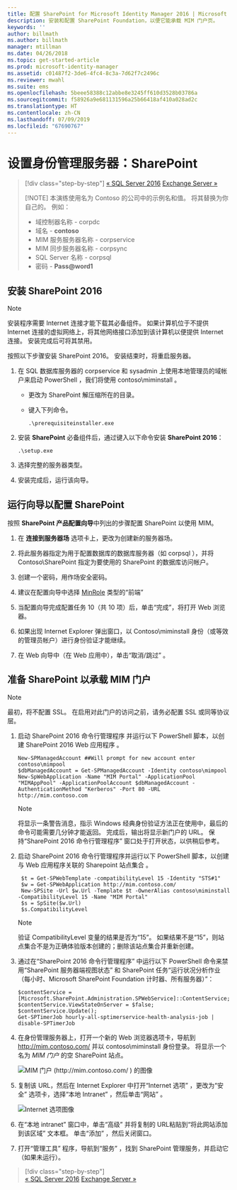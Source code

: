 ```yaml
---
title: 配置 SharePoint for Microsoft Identity Manager 2016 | Microsoft Docs
description: 安装和配置 SharePoint Foundation，以便它能承载 MIM 门户页。
keywords: ''
author: billmath
ms.author: billmath
manager: mtillman
ms.date: 04/26/2018
ms.topic: get-started-article
ms.prod: microsoft-identity-manager
ms.assetid: c01487f2-3de6-4fc4-8c3a-7d62f7c2496c
ms.reviewer: mwahl
ms.suite: ems
ms.openlocfilehash: 5beee58388c12abbe8e3245ff610d3528b03786a
ms.sourcegitcommit: f58926a9e681131596a25b66418af410a028ad2c
ms.translationtype: HT
ms.contentlocale: zh-CN
ms.lasthandoff: 07/09/2019
ms.locfileid: "67690767"
---
```

# <a name="set-up-an-identity-management-server-sharepoint"></a>设置身份管理服务器：SharePoint

> [!div class="step-by-step"]
> [« SQL Server 2016](prepare-server-sql2016.md)
> [Exchange Server »](prepare-server-exchange.md)
> 
> [!NOTE]
> 本演练使用名为 Contoso 的公司中的示例名和值。 将其替换为你自己的。 例如：
> - 域控制器名称 - corpdc 
> - 域名 - **contoso**
> - MIM 服务服务器名称 - corpservice 
> - MIM 同步服务器名称 - corpsync 
> - SQL Server 名称 - corpsql 
> - 密码 - <strong>Pass@word1</strong>


## <a name="install-sharepoint-2016"></a>安装 SharePoint 2016 

> [!NOTE]
> 安装程序需要 Internet 连接才能下载其必备组件。 如果计算机位于不提供 Internet 连接的虚拟网络上，将其他网络接口添加到该计算机以便提供 Internet 连接。 安装完成后可将其禁用。

按照以下步骤安装 SharePoint 2016。 安装结束时，将重启服务器。

1.  在 SQL 数据库服务器的 corpservice  和 sysadmin  上使用本地管理员的域帐户来启动 PowerShell  ，我们将使用 contoso\miminstall  。

    -   更改为 SharePoint 解压缩所在的目录。

    -   键入下列命令。

        ```
        .\prerequisiteinstaller.exe
        ```

2.  安装 **SharePoint** 必备组件后，通过键入以下命令安装 **SharePoint 2016**：

    ```
    .\setup.exe
    ```

3.  选择完整的服务器类型。

4.  安装完成后，运行该向导。

## <a name="run-the-wizard-to-configure-sharepoint"></a>运行向导以配置 SharePoint

按照 **SharePoint 产品配置向导**中列出的步骤配置 SharePoint 以使用 MIM。

1. 在 **连接到服务器场** 选项卡上，更改为创建新的服务器场。

2. 将此服务器指定为用于配置数据库的数据库服务器（如 corpsql  ），并将 Contoso\SharePoint  指定为要使用的 SharePoint 的数据库访问帐户。
3. 创建一个密码，用作场安全密码。

4. 建议在配置向导中选择 [MinRole](/sharepoint/install/overview-of-minrole-server-roles-in-sharepoint-server) 类型的“前端” 

5. 当配置向导完成配置任务 10（共 10 项）后，单击“完成”，将打开 Web 浏览器。

6. 如果出现 Internet Explorer 弹出窗口，以 Contoso\miminstall  身份（或等效的管理员帐户）进行身份验证才能继续。

7. 在 Web 向导中（在 Web 应用中），单击“取消/跳过”  。


## <a name="prepare-sharepoint-to-host-the-mim-portal"></a>准备 SharePoint 以承载 MIM 门户

> [!NOTE]
> 最初，将不配置 SSL。 在启用对此门户的访问之前，请务必配置 SSL 或同等协议层。

1. 启动 SharePoint 2016 命令行管理程序  并运行以下 PowerShell 脚本，以创建 SharePoint 2016 Web 应用程序  。

    ```
    New-SPManagedAccount ##Will prompt for new account enter contoso\mimpool 
    $dbManagedAccount = Get-SPManagedAccount -Identity contoso\mimpool
    New-SpWebApplication -Name "MIM Portal" -ApplicationPool "MIMAppPool" -ApplicationPoolAccount $dbManagedAccount -AuthenticationMethod "Kerberos" -Port 80 -URL http://mim.contoso.com
    ```

    > [!NOTE]
    > 将显示一条警告消息，指示 Windows 经典身份验证方法正在使用中，最后的命令可能需要几分钟才能返回。 完成后，输出将显示新门户的 URL。 保持“SharePoint 2016 命令行管理程序”  窗口处于打开状态，以供稍后参考。

2. 启动 SharePoint 2016 命令行管理程序并运行以下 PowerShell 脚本，以创建与 Web 应用程序关联的 Sharepoint 站点集合  。

   ```
    $t = Get-SPWebTemplate -compatibilityLevel 15 -Identity "STS#1"
    $w = Get-SPWebApplication http://mim.contoso.com/
    New-SPSite -Url $w.Url -Template $t -OwnerAlias contoso\miminstall -CompatibilityLevel 15 -Name "MIM Portal"
    $s = SpSite($w.Url)
    $s.CompatibilityLevel
   ```

   > [!NOTE]
   > 验证 CompatibilityLevel  变量的结果是否为“15”。 如果结果不是“15”，则站点集合不是为正确体验版本创建的；删除该站点集合并重新创建。

3. 通过在“SharePoint 2016 命令行管理程序”  中运行以下 PowerShell 命令来禁用“SharePoint 服务器端视图状态”  和 SharePoint 任务“运行状况分析作业（每小时、Microsoft SharePoint Foundation 计时器、所有服务器）”：

   ```
   $contentService = [Microsoft.SharePoint.Administration.SPWebService]::ContentService;
   $contentService.ViewStateOnServer = $false;
   $contentService.Update();
   Get-SPTimerJob hourly-all-sptimerservice-health-analysis-job | disable-SPTimerJob
   ```

4. 在身份管理服务器上，打开一个新的 Web 浏览器选项卡，导航到 http://mim.contoso.com/ 并以 contoso\miminstall  身份登录。  将显示一个名为 *MIM 门户* 的空 SharePoint 站点。

    ![MIM 门户 (http://mim.contoso.com/ ) 的图像](media/prepare-server-sharepoint/MIM_DeploySP1new.png)

5. 复制该 URL，然后在 Internet Explorer 中打开“Internet 选项”  ，更改为“安全”  选项卡，选择“本地 Intranet”  ，然后单击“网站”  。

    ![Internet 选项图像](media/MIM-DeploySP2.png)

6. 在“本地 intranet”  窗口中，单击“高级”  并将复制的 URL粘贴到“将此网站添加到该区域”  文本框。 单击“添加”  ，然后关闭窗口。

7. 打开“管理工具”  程序，导航到“服务”  ，找到 SharePoint 管理服务，并启动它（如果未运行）。

> [!div class="step-by-step"]  
> [« SQL Server 2016](prepare-server-sql2016.md)
> [Exchange Server »](prepare-server-exchange.md)
